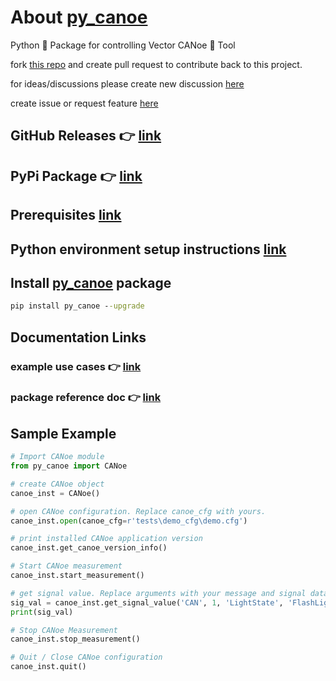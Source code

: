 # About [py_canoe](https://github.com/chaitu-ycr/py_canoe)

Python 🐍 Package for controlling Vector CANoe 🛶 Tool

fork [this repo](https://github.com/chaitu-ycr/py_canoe/fork) and create pull request to contribute back to this project.

for ideas/discussions please create new discussion [here](https://github.com/chaitu-ycr/py_canoe/discussions)

create issue or request feature [here](https://github.com/chaitu-ycr/py_canoe/issues/new/choose)

## GitHub Releases 👉 [link](https://github.com/chaitu-ycr/py_canoe/releases)

## PyPi Package 👉 [link](https://pypi.org/project/py_canoe/)

## Prerequisites [link](https://chaitu-ycr.github.io/py_canoe/002_prerequisites/)

## Python environment setup instructions [link](https://chaitu-ycr.github.io/py_canoe/003_environment_setup/)

## Install [py_canoe](https://pypi.org/project/py_canoe/) package

```bat
pip install py_canoe --upgrade
```

## Documentation Links

### example use cases 👉 [link](https://chaitu-ycr.github.io/py_canoe/004_usage/)

### package reference doc 👉 [link](https://chaitu-ycr.github.io/py_canoe/999_reference/)

## Sample Example

```python
# Import CANoe module
from py_canoe import CANoe

# create CANoe object
canoe_inst = CANoe()

# open CANoe configuration. Replace canoe_cfg with yours.
canoe_inst.open(canoe_cfg=r'tests\demo_cfg\demo.cfg')

# print installed CANoe application version
canoe_inst.get_canoe_version_info()

# Start CANoe measurement
canoe_inst.start_measurement()

# get signal value. Replace arguments with your message and signal data.
sig_val = canoe_inst.get_signal_value('CAN', 1, 'LightState', 'FlashLight')
print(sig_val)

# Stop CANoe Measurement
canoe_inst.stop_measurement()

# Quit / Close CANoe configuration
canoe_inst.quit()
```
